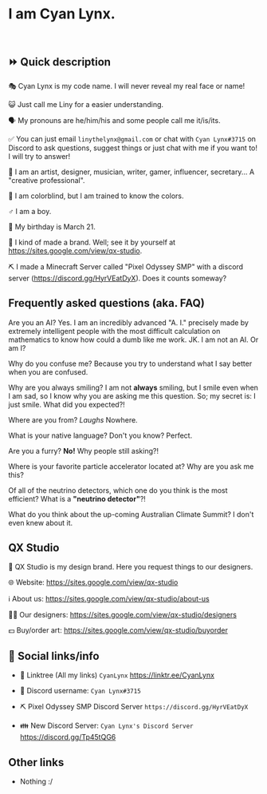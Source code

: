 # I am Cyan Lynx.

<br>

## ⏩ Quick description

🎭 Cyan Lynx is my code name. I will never reveal my real face or name!

😺 Just call me Liny for a easier understanding.

🗣️ My pronouns are he/him/his and some people call me it/is/its.

✅ You can just email ``linythelynx@gmail.com`` or chat with ``Cyan Lynx#3715`` on Discord to ask questions, suggest things or just chat with me if you want to! I will try to answer!

👔 I am an artist, designer, musician, writer, gamer, influencer, secretary... A "creative professional".

🍎 I am colorblind, but I am trained to know the colors.

♂️ I am a boy.

🎂 My birthday is March 21.

🏢 I kind of made a brand. Well; see it by yourself at <https://sites.google.com/view/qx-studio>.

⛏️ I made a Minecraft Server called "Pixel Odyssey SMP" with a discord server (<https://discord.gg/HyrVEatDyX>). Does it counts someway?

## Frequently asked questions (aka. FAQ)

Are you an AI?
Yes. I am an incredibly advanced "A. I." precisely made by extremely intelligent people with the most difficult calculation on mathematics to know how could a dumb like me work.
JK. I am not an AI. Or am I?

Why do you confuse me?
Because you try to understand what I say better when you are confused.

Why are you always smiling?
I am not **always** smiling, but I smile even when I am sad, so I know why you are asking me this question.
So; my secret is: I just smile. What did you expected?!

Where are you from?
*Laughs* Nowhere.

What is your native language?
Don't you know? Perfect.

Are you a furry?
**No!** Why people still asking?!

Where is your favorite particle accelerator located at?
Why are you ask me this?

Of all of the neutrino detectors, which one do you think is the most efficient?
What is a **"neutrino detector"**?!

What do you think about the up-coming Australian Climate Summit?
I don't even knew about it.

## QX Studio

👔 QX Studio is my design brand. Here you request things to our designers.

🌐 Website: https://sites.google.com/view/qx-studio

ℹ️ About us: https://sites.google.com/view/qx-studio/about-us

🧑‍🎨 Our designers: https://sites.google.com/view/qx-studio/designers

💵 Buy/order art: https://sites.google.com/view/qx-studio/buyorder

## 🔗 Social links/info

- 🔗 Linktree (All my links) ``CyanLynx`` https://linktr.ee/CyanLynx

- 💬 Discord username: ``Cyan Lynx#3715``

- ⛏️ Pixel Odyssey SMP Discord Server ``https://discord.gg/HyrVEatDyX``

- 👪 New Discord Server: ``Cyan Lynx's Discord Server`` https://discord.gg/Tp45tQG6 

## Other links

- Nothing :/
